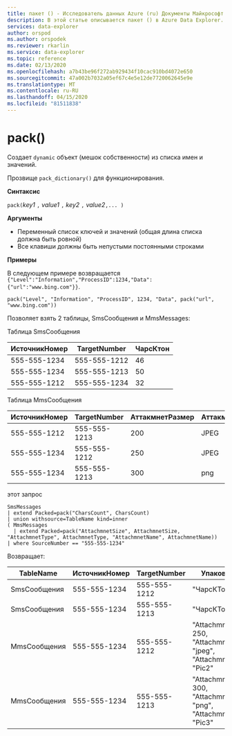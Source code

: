 ```yaml
---
title: пакет () - Исследователь данных Azure (ru) Документы Майкрософт
description: В этой статье описывается пакет () в Azure Data Explorer.
services: data-explorer
author: orspod
ms.author: orspodek
ms.reviewer: rkarlin
ms.service: data-explorer
ms.topic: reference
ms.date: 02/13/2020
ms.openlocfilehash: a7b43be96f272ab929434f10cac910bd4072e650
ms.sourcegitcommit: 47a002b7032a05ef67c4e5e12de7720062645e9e
ms.translationtype: MT
ms.contentlocale: ru-RU
ms.lasthandoff: 04/15/2020
ms.locfileid: "81511838"
---
```

# <a name="pack"></a>pack()

Создает `dynamic` объект (мешок собственности) из списка имен и значений.

Прозвище `pack_dictionary()` для функционирования.

**Синтаксис**

`pack(`*key1* `,` *value1* `,` *key2* `,` *value2*`,... )`

**Аргументы**

* Переменный список ключей и значений (общая длина списка должна быть ровной)
* Все клавиши должны быть непустыми постоянными строками

**Примеры**

В следующем примере возвращается `{"Level":"Information","ProcessID":1234,"Data":{"url":"www.bing.com"}}`.

```kusto
pack("Level", "Information", "ProcessID", 1234, "Data", pack("url", "www.bing.com"))
```

Позволяет взять 2 таблицы, SmsСообщения и MmsMessages:

Таблица SmsСообщения 

|ИсточникНомер |TargetNumber| ЧарсКтон
|---|---|---
|555-555-1234 |555-555-1212 | 46 
|555-555-1234 |555-555-1213 | 50 
|555-555-1212 |555-555-1234 | 32 

Таблица MmsСообщения 

|ИсточникНомер |TargetNumber| АттакмнетРазмер | АттакмнетТип | АттакмнетНамили
|---|---|---|---|---
|555-555-1212 |555-555-1213 | 200 | JPEG | Pic1
|555-555-1234 |555-555-1212 | 250 | JPEG | Pic2
|555-555-1234 |555-555-1213 | 300 | png | Pic3

этот запрос
```kusto
SmsMessages 
| extend Packed=pack("CharsCount", CharsCount) 
| union withsource=TableName kind=inner 
( MmsMessages 
  | extend Packed=pack("AttachmnetSize", AttachmnetSize, "AttachmnetType", AttachmnetType, "AttachmnetName", AttachmnetName))
| where SourceNumber == "555-555-1234"
``` 

Возвращает:

|TableName |ИсточникНомер |TargetNumber | Упакованные
|---|---|---|---
|SmsСообщения|555-555-1234 |555-555-1212 | "ЧарсКТон": 46"
|SmsСообщения|555-555-1234 |555-555-1213 | "ЧарсКТон": 50
|MmsСообщения|555-555-1234 |555-555-1212 | "AttachmnetSize": 250, "AttachmnetType": "jpeg", "AttachmnetName": "Pic2"
|MmsСообщения|555-555-1234 |555-555-1213 | "AttachmnetSize": 300, "AttachmnetType": "png", "AttachmnetName": "Pic3"
